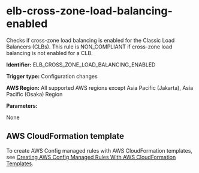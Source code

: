 # elb\-cross\-zone\-load\-balancing\-enabled<a name="elb-cross-zone-load-balancing-enabled"></a>

Checks if cross\-zone load balancing is enabled for the Classic Load Balancers \(CLBs\)\. This rule is NON\_COMPLIANT if cross\-zone load balancing is not enabled for a CLB\. 

**Identifier:** ELB\_CROSS\_ZONE\_LOAD\_BALANCING\_ENABLED

**Trigger type:** Configuration changes

**AWS Region:** All supported AWS regions except Asia Pacific \(Jakarta\), Asia Pacific \(Osaka\) Region

**Parameters:**

None  

## AWS CloudFormation template<a name="w85aac12c32c17b9d289c15"></a>

To create AWS Config managed rules with AWS CloudFormation templates, see [Creating AWS Config Managed Rules With AWS CloudFormation Templates](aws-config-managed-rules-cloudformation-templates.md)\.